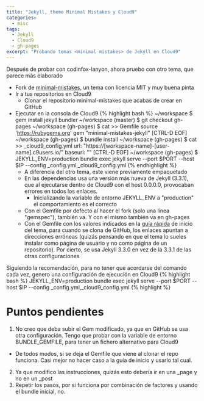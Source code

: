 ```yaml
---
title: "Jekyll, theme Minimal Mistakes y Cloud9"
categories:
  - misc
tags:
  - Jekyll
  - Cloud9
  - gh-pages
excerpt: "Probando temas <minimal mistakes> de Jekyll en Cloud9"
---
```



Después de probar con codinfox-lanyon, ahora pruebo con otro tema, que parece más elaborado

* Fork de [minimal-mistakes](https://github.com/mmistakes/minimal-mistakes), un tema con licencia MIT y muy buena pinta
* Ir a tus repositorios en Cloud9
  * Clonar el repositorio minimal-mistakes que acabas de crear en GitHub
* Ejecutar en la consola de Cloud9
{% highlight bash %}
~/workspace $ gem install jekyll bundler
~/workspace (master) $ git checkout gh-pages
~/workspace (gh-pages) $ cat >> Gemfile
source 'https://rubygems.org'
gem "minimal-mistakes-jekyll"
[CTRL-D EOF]
~/workspace (gh-pages) $ bundle install
~/workspace (gh-pages) $ cat >> _cloud9_config.yml
url: "https://[workspace-name]-[user-name].c9users.io/"
baseurl: ""
[CTRL-D EOF]
~/workspace (gh-pages) $ JEKYLL_ENV=production bundle exec jekyll serve --port $PORT --host $IP --config _config.yml,_cloud9_config.yml 
{% endhighlight %}
  * A diferencia del otro tema, este viene previamente empaquetado
  * En las dependencias usa una versión más nueva de Jekyll (3.3.1), que al ejecutarse dentro de Cloud9 con el host 0.0.0.0, provocaban errores en todos los enlaces. 
    * Inicializando la variable de entorno JEKYLL_ENV a "production" el comportamiento es el correcto
  * Con el Gemfile por defecto al hacer el fork (solo una línea "gemspec"), también va. Y con el mismo también va en gh-pages
  * Con el Gemfile con los valores indicados en la [guía rápida](https://mmistakes.github.io/minimal-mistakes/docs/quick-start-guide/) de inicio del tema, para cuando se clona de GitHub, los enlaces apuntan a direcciones erróneas (quizás pensando en que el tema lo sueles instalar como página de usuario y no como página de un repositorio). Por cierto, se usa Jekyll 3.3.0 en vez de la 3.3.1 de las otras configuraciones

Siguiendo la recomendación, para no tener que acordarse del comando cada vez, genero una configuración de ejecución en Cloud9
{% highlight bash %}
JEKYLL_ENV=production bundle exec jekyll serve --port $PORT --host $IP --config _config.yml,_cloud9_config.yml
{% highlight %}

# Puntos pendientes

1. No creo que deba subir el Gem modificado, ya que en GitHub se usa otra configuración. Tengo que probar con la variable de entorno BUNDLE_GEMFILE, para tener un fichero alternativo para Cloud9
  * De todos modos, si se deja el Gemfile que viene al clonar el repo funciona. Casi mejor no hacer caso a la guía de inicio y usarlo tal cual.
2. Ya que modifico las instrucciones, quizás esto debería ir en una _page y no en un _post
3. Repetir los pasos, por si funciona por combinación de factores y usando el bundle inicial, no.
